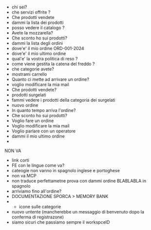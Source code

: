 - chi sei?
- che servizi offrite ?
- Che prodotti vendete
- dammi la lista dei prodotti
- posso vedere il catalogo ?
- Avete la mozzarella?
- Che sconto ho sui prodotti?
- dammi la lista degli ordini
- dove'e' il mio ordine ORD-001-2024
- dove'e' il mio ultimo ordine
- qual'e' la vostra politica di reso ?
- come viene gestita la catena del freddo ?
- che categorie avete?
- mostrami carrello
- Quanto ci mette ad arrivare un ordine?
- voglio modificare la mia mail
- Che prodotti vendete?
- prodotti surgelati
- fammi vedere i prodotti della categoria dei surgelati
- nuovo ordine
- In quanto tempo arriva l'ordine?
- Che sconto ho sui prodotti?
- Voglio fare un ordine
- Voglio modificare la mia mail
- Voglio parlare con un operatore
- dammi il mio ultimo ordine
-

NON VA

- link corti
- FE con le lingue come va?
- cateogie non vanno in spagnolo inglese e portoghese
- non va MCP
- non traduce perfettametne prova con dammi ordine BLABLABLA in spagnolo
- arriviamo fino all'ordine?
- DOCUMENTAZIONE SPORCA > MEMORY BANK
- - icone sulle categorie
- nuovo untente (mancherebbe un messaggio di benvenuto dopo la conferma di registrazone)
- siamo sicuri che passiamo sempre il workspceID
